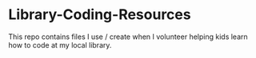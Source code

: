 # Library-Coding-Resources
This repo contains files I use / create when I volunteer helping kids learn how to code at my local library. 
